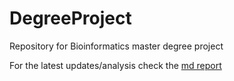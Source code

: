 # DegreeProject
Repository for Bioinformatics master degree project

For the latest updates/analysis check the [md report](https://github.com/CarolinaPB/DegreeProject/blob/master/summarizing/analysis.md)
